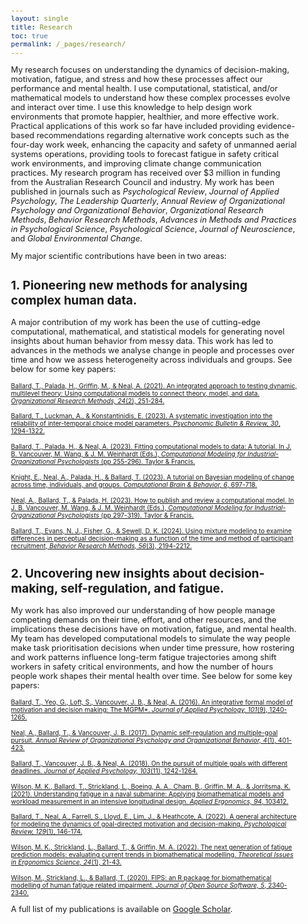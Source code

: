 ```yaml
---
layout: single
title: Research
toc: true
permalink: /_pages/research/
---
```


<style>
  body {
    font-size: 0.8em; /* Adjust font size just for this page */
  }
</style>

My research focuses on understanding the dynamics of decision-making, motivation, fatigue, and stress 
and how these processes affect our performance and mental health. I use computational, statistical, and/or mathematical 
models to understand how these complex processes evolve and interact over time. I use this knowledge 
to help design work environments that promote happier, healthier, and more effective work. Practical 
applications of this work so far have included providing evidence-based recommendations regarding 
alternative work concepts such as the four-day work week, enhancing the capacity and safety of unmanned 
aerial systems operations, providing tools to forecast fatigue in safety critical work environments, 
and improving climate change communication practices. My research program has received over $3 million 
in funding from the Australian Research Council and industry. My work has been published in journals 
such as _Psychological Review_, _Journal of Applied Psychology_, _The Leadership Quarterly_, _Annual Review of Organizational Psychology and Organizational Behavior_, 
_Organizational Research Methods_, _Behavior Research Methods_, _Advances in Methods and Practices in Psychological Science_,
_Psychological Science_, _Journal of Neuroscience_, and _Global Environmental Change_. 

My major scientific contributions have been in two areas:

## 1. Pioneering new methods for analysing complex human data.

A major contribution of my work has been the use of cutting-edge computational, mathematical, and statistical models for generating novel insights about human behavior
from messy data. This work has led to advances in the methods we analyse change in people and processes over time and how
we assess heterogeneity across individuals and groups. See below for some key papers:

<span style="font-size: 0.8em;">[Ballard, T., Palada, H., Griffin, M., & Neal, A. (2021). An integrated approach to testing dynamic, multilevel theory: 
Using computational models to connect theory, model, and data. _Organizational Research Methods, 24_(2), 251-284.](https://journals.sagepub.com/doi/full/10.1177/1094428119881209)</span>

<span style="font-size: 0.8em;">[Ballard, T., Luckman, A., & Konstantinidis, E. (2023). A systematic investigation into the reliability of inter-temporal choice 
model parameters. _Psychonomic Bulletin & Review, 30_, 1294-1322.](https://link.springer.com/article/10.3758/s13423-022-02241-7)</span>

<span style="font-size: 0.8em;">[Ballard, T., Palada, H., & Neal, A. (2023). Fitting computational models to data: A tutorial. In J. B. Vancouver, M. Wang, & J. M. Weinhardt (Eds.), 
_Computational Modeling for Industrial-Organizational Psychologists_ (pp 255-296). Taylor & Francis.](/assets/docs/Fitting_computational_models_to_data_a_tutorial.pdf)</span>

<span style="font-size: 0.8em;">[Knight, E., Neal, A., Palada, H., & Ballard, T. (2023). A tutorial on Bayesian modeling of change across time, individuals, and groups.
_Computational Brain & Behavior, 6_, 697-718.](https://link.springer.com/article/10.1007/s42113-023-00173-6)</span>

<span style="font-size: 0.8em;">[Neal, A., Ballard, T., & Palada, H. (2023). How to publish and review a computational model. In J. B. Vancouver, M. Wang, & J. M. Weinhardt (Eds.), 
_Computational Modeling for Industrial-Organizational Psychologists_ (pp 297-319). Taylor & Francis.](/assets/docs/How_to_publish_and_review_a_computational_model.pdf)</span>

<span style="font-size: 0.8em;">[Ballard, T., Evans, N. J., Fisher, G., & Sewell, D. K. (2024). Using mixture modeling to examine differences in perceptual 
decision-making as a function of the time and method of participant recruitment, _Behavior Research Methods, 56_(3), 2194-2212.](https://link.springer.com/article/10.3758/s13428-023-02142-0)</span>


## 2. Uncovering new insights about decision-making, self-regulation, and fatigue.

My work has also improved our understanding of how people manage competing demands on their time, effort, and other resources, and the implications these decisions have 
on motivation, fatigue, and mental health. My team has developed computational models to simulate the way people
make task prioritisation decisions when under time pressure, how rostering and work patterns influence long-term
fatigue trajectories among shift workers in safety critical environments, and how the number of hours people work
shapes their mental health over time. See below for some key papers:

<span style="font-size: 0.8em;">[Ballard, T., Yeo, G., Loft, S., Vancouver, J. B., & Neal, A. (2016). An integrative formal model of motivation and decision making: 
The MGPM*. _Journal of Applied Psychology, 101_(9), 1240-1265.](https://psycnet.apa.org/buy/2016-28692-001)</span>

<span style="font-size: 0.8em;">[Neal, A., Ballard, T., & Vancouver, J. B. (2017). Dynamic self-regulation and multiple-goal pursuit. _Annual Review of Organizational Psychology and Organizational Behavior, 4_(1),
401-423.](https://www.annualreviews.org/content/journals/10.1146/annurev-orgpsych-032516-113156)</span>

<span style="font-size: 0.8em;">[Ballard, T., Vancouver, J. B., & Neal, A. (2018). On the pursuit of multiple goals with different deadlines. _Journal of Applied Psychology, 103_(11), 
1242-1264.](/assets/docs/On_the_pursuit_of_multiple_goals_with_different_deadlines.pdf)</span>

<span style="font-size: 0.8em;">[Wilson, M. K., Ballard, T., Strickland, L., Boeing, A. A., Cham, B., Griffin, M. A., & Jorritsma, K. (2021). Understanding fatigue in a naval submarine: Applying biomathematical models 
and workload measurement in an intensive longitudinal design. _Applied Ergonomics, 94_, 103412.](https://espace.curtin.edu.au/bitstream/handle/20.500.11937/83423/83405.pdf;jsessionid=6BA0809653F3A734618882E735BE2107?sequence=2)</span>

<span style="font-size: 0.8em;">[Ballard, T., Neal, A., Farrell, S., Lloyd, E., Lim, J., & Heathcote, A. (2022). A general architecture for modeling the dynamics of goal-directed motivation and decision-making. 
_Psychological Review, 129_(1), 146-174.](https://doi.org/10.31234/osf.io/ubh54)</span>

<span style="font-size: 0.8em;">[Wilson, M. K., Strickland, L., Ballard, T., & Griffin, M. A. (2022). The next generation of fatigue prediction models: 
evaluating current trends in biomathematical modelling. _Theoretical Issues in Ergonomics Science, 24_(1), 21-43.](https://doi.org/10.31234/osf.io/e8awh)</span>

<span style="font-size: 0.8em;">[Wilson, M., Strickland, L., & Ballard, T. (2020). FIPS: an R package for biomathematical modelling of human fatigue related impairment. 
_Journal of Open Source Software, 5_, 2340-2340.](https://doi.org/10.21105/joss.02340)</span>


A full list of my publications is available on [Google Scholar](https://scholar.google.com.au/citations?user=czmZu04AAAAJ&hl=en).